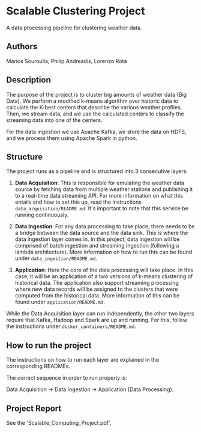 # Scalable Clustering Project

A data processing pipeline for clustering weather data.

## Authors

Marios Souroulla,
Philip Andreadis,
Lorenzo Rota

## Description

The purpose of the project is to cluster big amounts of weather data (Big Data). We perform a modified
 k-means algorithm over historic data to calculate the K-best centers that describe the various
weather profiles. Then, we stream data, and we use the calculated centers to classify the
streaming data into one of the centers.

For the data ingestion we use Apache Kafka, we store the data on HDFS, and we process them using Apache Spark in python.

## Structure

The project runs as a pipeline and is structured into 3 consecutive layers:

1. __Data Acquisition__: This is responsible for emulating the weather data source by fetching data from multiple weather stations and publishing it to a real-time data streaming API. For more information on what this entails and how to set this up, read the instructions `data_acquisition/README.md`. It's important to note that this service be running continuously.

2. __Data Ingestion__: For any data processing to take place, there needs to be a bridge between the data source and the data sink. This is where the data ingestion layer comes in. In this project, data ingestion will be comprised of batch ingestion and streaming ingestion (following a lambda architecture). More information on how to run this can be found under `data_ingestion/README.md`.

3. __Application__: Here the core of the data processing will take place. In this case, it will be an application of a two versions of k-means clustering of historical data. The application also support streaming processing where new data records will be assigned to the clusters that were computed from the historical data. More information of this can be found under `application/README.md`.

While the Data Acquisition layer can run independently, the other two layers require that Kafka, Hadoop and Spark are up and running. For this, follow the instructions under `docker_containers/README.md`.

## How to run the project

The instructions on how to run each layer are explained in the corresponding READMEs.

The correct sequence in order to run properly is:

Data Acquisition -> Data Ingestion -> Application (Data Processing).

## Project Report

See the 'Scalable_Computing_Project.pdf'.
